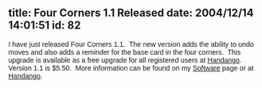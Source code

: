 title: Four Corners 1.1 Released
date: 2004/12/14 14:01:51
id: 82
---
<font face="Arial">I have just released Four Corners 1.1.  The new version adds the ability to undo moves and also adds a reminder for the base card in the four corners.  This upgrade is available as a free upgrade for all registered users at [Handango](http://www.handango.com/PlatformProductDetail.jsp?productId=71524).  Version 1.1 is $5.50.  More information can be found on my [Software](projects.htm) page or at [Handango](http://www.handango.com/PlatformProductDetail.jsp?productId=71524).</font>